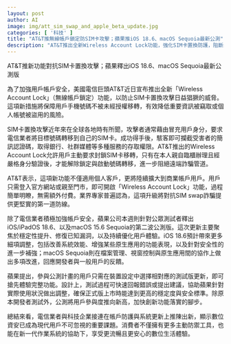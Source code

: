 ```yaml
---
layout: post
author: AI
image: img/att_sim_swap_and_apple_beta_update.jpg
categories: [ '科技' ]
title: "AT&T推無線帳戶鎖定防SIM卡攻擊；蘋果推iOS 18.6、macOS Sequoia最新公測"
description: "AT&T推出全新Wireless Account Lock功能，強化SIM卡置換防護，阻斷未授權號碼轉移，保障個資安全。同時，蘋果釋出iOS 18.6與macOS Sequoia第二波公測，聚焦系統穩定性、效能優化與安全補強，提升用戶數位體驗。"
---
```

AT&T推新功能對抗SIM卡置換攻擊；蘋果釋出iOS 18.6、macOS Sequoia最新公測版

為了加強用戶帳戶安全，美國電信巨頭AT&T近日宣布推出全新「Wireless Account Lock」（無線帳戶鎖定）功能，以防止SIM卡置換攻擊日益猖獗的威脅。這項新措施將保障用戶手機號碼不被未經授權移轉，有效降低重要資訊被竊取或個人帳號被盜用的風險。

SIM卡置換攻擊近年來在全球各地時有所聞，攻擊者通常藉由冒充用戶身分，要求電信業者將目標號碼轉移到自己的SIM卡。成功得手後，駭客即可攔截受害者的簡訊認證碼，取得銀行、社群媒體等多種服務的存取權限。AT&T推出的Wireless Account Lock允許用戶主動要求封鎖SIM卡移轉，只有在本人親自臨櫃辦理且經嚴格身分驗證後，才能解除鎖定與啟動號碼轉移，進一步阻絕遠端詐騙管道。

AT&T表示，這項新功能不僅適用個人客戶，更將陸續擴大到商業帳戶用戶。用戶只需登入官方網站或親至門市，即可開啟「Wireless Account Lock」功能，過程簡單明瞭，無需額外付費。業界專家普遍認為，這項升級將對抗SIM swap詐騙提供更堅實的第一道防線。

除了電信業者積極加強帳戶安全，蘋果公司本週則針對公眾測試者釋出iOS/iPadOS 18.6、以及macOS 15.6 Sequoia的第二波公測版。這次更新主要聚焦於穩定性提升、修復已知漏洞，以及持續優化用戶體驗。iOS 18.6預計帶來更多細項調整，包括改善系統效能、增強某些原生應用的功能表現，以及針對安全性的進一步補強；macOS Sequoia則在檔案管理、視窗控制與原生應用間的協作上做出多項改進，回應開發者與一般用戶的反饋。

蘋果提出，參與公測計畫的用戶只需在裝置設定中選擇相對應的測試版更新，即可搶先體驗完整功能。設計上，測試過程可快速回報錯誤或提出建議，協助蘋果針對實際使用狀況做出調整，確保正式版上市時能達到更高的穩定度與安全標準。除原本開發者測試外，公測將用戶參與度推向新高，加快創新功能落實的腳步。

總結來看，電信業者與科技企業接連在帳戶防護與系統更新上推陳出新，顯示數位資安已成為現代用戶不可忽視的重要課題。消費者不僅擁有更多主動防禦工具，也能在新一代作業系統的協助下，享受更流暢且更安心的數位生活體驗。